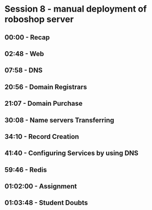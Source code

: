 # Session 8 - manual deployment of roboshop server
## 00:00 - Recap
## 02:48 - Web
## 07:58 - DNS
## 20:56 - Domain Registrars
## 21:07 - Domain Purchase
## 30:08 - Name servers Transferring
## 34:10 - Record Creation
## 41:40 - Configuring Services by using DNS
## 59:46 - Redis
## 01:02:00 - Assignment
## 01:03:48 - Student Doubts
